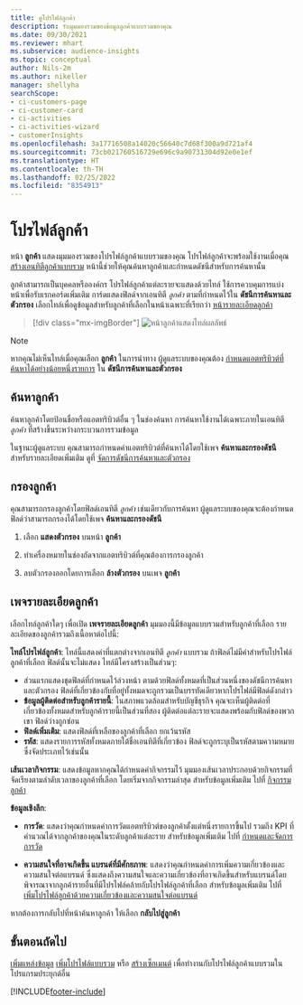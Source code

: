 ```yaml
---
title: ดูโปรไฟล์ลูกค้า
description: รับมุมมองรวมของข้อมูลลูกค้าแบบรวมของคุณ
ms.date: 09/30/2021
ms.reviewer: mhart
ms.subservice: audience-insights
ms.topic: conceptual
author: Nils-2m
ms.author: nikeller
manager: shellyha
searchScope:
- ci-customers-page
- ci-customer-card
- ci-activities
- ci-activities-wizard
- customerInsights
ms.openlocfilehash: 3a17716508a14020c56640c7d68f300a9d721af4
ms.sourcegitcommit: 73cb021760516729e696c9a90731304d92e0e1ef
ms.translationtype: HT
ms.contentlocale: th-TH
ms.lasthandoff: 02/25/2022
ms.locfileid: "8354913"
---
```

# <a name="customer-profiles"></a>โปรไฟล์ลูกค้า

หน้า **ลูกค้า** แสดงมุมมองรวมของโปรไฟล์ลูกค้าแบบรวมของคุณ โปรไฟล์ลูกค้าจะพร้อมใช้งานเมื่อคุณ [สร้างเอนทิตีลูกค้าแบบรวม](data-unification.md) หน้านี้ช่วยให้คุณค้นหาลูกค้าและกำหนดดัชนีสำหรับการค้นหานั้น

ลูกค้าสามารถเป็นบุคคลหรือองค์กร โปรไฟล์ลูกค้าแต่ละรายจะแสดงด้วยไทล์ ใช้การควบคุมการแบ่งหน้าเพื่อรับเรกคอร์ดเพิ่มเติม การ์ดแสดงฟิลด์จากเอนทิตี *ลูกค้า* ตามที่กำหนดไว้ใน **ดัชนีการค้นหาและตัวกรอง** เลือกไทล์เพื่อดูข้อมูลสำหรับลูกค้าที่เลือกในหน้าเฉพาะที่เรียกว่า [หน้ารายละเอียดลูกค้า](customer-profiles.md#customer-details-page)

> [!div class="mx-imgBorder"] 
> ![หน้าลูกค้าแสดงไทล์ผลลัพธ์](media/customers-page-result-tiles-B2C.png "หน้าลูกค้าแสดงไทล์ผลลัพธ์")

> [!NOTE]
> หากคุณไม่เห็นไทล์เมื่อคุณเลือก **ลูกค้า** ในการนำทาง ผู้ดูแลระบบของคุณต้อง [กำหนดแอตทริบิวต์ที่ค้นหาได้อย่างน้อยหนึ่งรายการ](search-filter-index.md) ใน **ดัชนีการค้นหาและตัวกรอง**

## <a name="search-for-customers"></a>ค้นหาลูกค้า

ค้นหาลูกค้าโดยป้อนชื่อหรือแอตทริบิวต์อื่น ๆ ในช่องค้นหา การค้นหาใช้งานได้เฉพาะภายในเอนทิตี _ลูกค้า_ ที่สร้างขึ้นระหว่างกระบวนการรวมข้อมูล

ในฐานะผู้ดูแลระบบ คุณสามารถกำหนดค่าแอตทริบิวต์ที่ค้นหาได้โดยใช้เพจ **ค้นหาและกรองดัชนี** สำหรับรายละเอียดเพิ่มเติม ดูที่ [จัดการดัชนีการค้นหาและตัวกรอง](search-filter-index.md)

## <a name="filter-customers"></a>กรองลูกค้า

คุณสามารถกรองลูกค้าโดยฟิลด์เอนทิตี _ลูกค้า_ เช่นเดียวกับการค้นหา ผู้ดูแลระบบของคุณจะต้องกำหนดฟิลด์ว่าสามารถกรองได้โดยใช้เพจ **ค้นหาและกรองดัชนี**

1. เลือก **แสดงตัวกรอง** บนหน้า **ลูกค้า**

1. ทำเครื่องหมายในช่องถัดจากแอตทริบิวต์ที่คุณต้องการกรองลูกค้า

1. ลบตัวกรองออกโดยการเลือก **ล้างตัวกรอง** บนเพจ **ลูกค้า**

## <a name="customer-details-page"></a>เพจรายละเอียดลูกค้า

เลือกไทล์ลูกค้าใดๆ เพื่อเปิด **เพจรายละเอียดลูกค้า** มุมมองนี้มีข้อมูลแบบรวมสำหรับลูกค้าที่เลือก รายละเอียดของลูกค้ารวมถึงเนื้อหาต่อไปนี้:

**ไทล์โปรไฟล์ลูกค้า**: ไทล์นี้แสดงค่าที่แตกต่างจากเอนทิตี _ลูกค้า_ แบบรวม ถ้าฟิลด์ไม่มีค่าสำหรับโปรไฟล์ลูกค้าที่เลือก ฟิลด์นั้นจะไม่แสดง ไทล์มีโครงสร้างเป็นส่วนๆ:  
  - ส่วนแรกแสดงชุดฟิลด์ที่กำหนดไว้ล่วงหน้า ตามด้วยฟิลด์ทั้งหมดที่เป็นส่วนหนึ่งของดัชนีการค้นหาและตัวกรอง ฟิลด์ที่เกี่ยวข้องกับที่อยู่ทั้งหมดจะถูกรวมเป็นบรรทัดเดียวหากโปรไฟล์มีฟิลด์ดังกล่าว 
  - **ข้อมูลผู้ติดต่อสำหรับลูกค้ารายนี้**: ในสภาพแวดล้อมสำหรับบัญชีธุรกิจ คุณจะเห็นผู้ติดต่อที่เกี่ยวข้องทั้งหมดสำหรับลูกค้ารายนี้เป็นส่วนที่สอง ผู้ติดต่อแต่ละรายจะแสดงพร้อมกับฟิลด์ของพวกเขา ฟิลด์ว่างถูกซ่อน
  - **ฟิลด์เพิ่มเติม**: แสดงฟิลด์ที่เหลือของลูกค้าที่เลือก ยกเว้นรหัส 
  - **รหัส**: แสดงรายการรหัสทั้งหมดภายใต้ชื่อเอนทิตีที่เกี่ยวข้อง ฟิลด์จะถูกระบุเป็นรหัสตามความหมาย ซึ่งจัดประเภทไว้เช่นนั้น

**เส้นเวลากิจกรรม**: แสดงข้อมูลหากคุณได้กำหนดค่ากิจกรรมไว้ มุมมองเส้นเวลาประกอบด้วยกิจกรรมที่จัดเรียงตามลำดับเวลาของลูกค้าที่เลือก โดยเริ่มจากกิจกรรมล่าสุด สำหรับข้อมูลเพิ่มเติม ไปที่ [กิจกรรมลูกค้า](activities.md)

**ข้อมูลเชิงลึก**:  
  - **การวัด**: แสดงว่าคุณกำหนดค่าการวัดแอตทริบิวต์ของลูกค้าตั้งแต่หนึ่งรายการขึ้นไป รวมถึง KPI ที่คำนวณได้จากลูกค้าของคุณในระดับลูกค้าแต่ละราย สำหรับข้อมูลเพิ่มเติม ไปที่ [กำหนดและจัดการการวัด](measures.md)

  - **ความสนใจที่อาจเกิดขึ้น แบรนด์ที่มีศักยภาพ**: แสดงว่าคุณกำหนดค่าการเพิ่มความเกี่ยวข้องและความสนใจต่อแบรนด์ ซึ่งแสดงถึงความสนใจและความเกี่ยวข้องที่อาจเกิดขึ้นสำหรับแบรนด์โดยพิจารณาจากลูกค้ารายอื่นที่มีโปรไฟล์คล้ายกับโปรไฟล์ลูกค้าที่เลือก สำหรับข้อมูลเพิ่มเติม ไปที่ [เพิ่มโปรไฟล์ลูกค้าด้วยความเกี่ยวข้องและความสนใจต่อแบรนด์](enrichment-microsoft.md)

หากต้องการกลับไปที่หน้าค้นหาลูกค้า ให้เลือก **กลับไปสู่ลูกค้า**

## <a name="next-steps"></a>ขั้นตอนถัดไป

[เพิ่มแหล่งข้อมูล](data-sources.md) [เพิ่มโปรไฟล์แบบรวม](enrichment-hub.md) หรือ [สร้างเซ็กเมนต์](segments.md) เพื่อทำงานกับโปรไฟล์ลูกค้าแบบรวมในโปรแกรมประยุกต์อื่น


[!INCLUDE[footer-include](../includes/footer-banner.md)]

